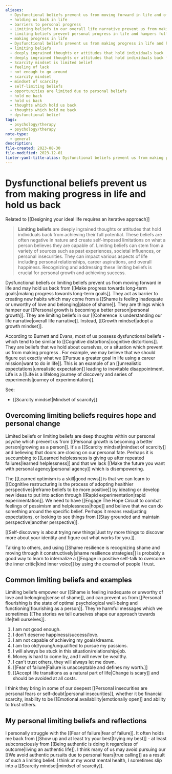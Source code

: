 ```yaml
---
aliases:
  - Dysfunctional beliefs prevent us from moving forward in life and often hold us back.
  - holding us back in life
  - barriers to personal progress
  - Limiting beliefs in our overall life narrative prevent us from making progress.
  - Limiting beliefs prevent personal progress in life and hampers full growth potential.
  - making progress in life
  - Dysfunctional beliefs prevent us from making progress in life and hold us back
  - limiting beliefs
  - deeply ingrained thoughts or attitudes that hold individuals back
  - deeply ingrained thoughts or attitudes that hold individuals back from achieving their full potential
  - Scarcity mindset is limited belief
  - feeling of lack
  - not enough to go around
  - scarcity mindset
  - mindset of scarcity
  - self-limiting beliefs
  - opportunities are limited due to personal beliefs
  - hold me back
  - hold us back
  - thoughts which hold us back
  - thoughts which hold me back
  - dysfunctional belief
tags:
  - psychology/therapy
  - psychology/therapy
note-type:
  - general
description: 
file-created: 2023-08-30
file-modified: 2023-12-01
linter-yaml-title-alias: Dysfunctional beliefs prevent us from making progress in life and hold us back
---
```


# Dysfunctional beliefs prevent us from making progress in life and hold us back

Related to [[Designing your ideal life requires an iterative approach]]

> **Limiting beliefs** are deeply ingrained thoughts or attitudes that hold individuals back from achieving their full potential. These beliefs are often negative in nature and create self-imposed limitations on what a person believes they are capable of. Limiting beliefs can stem from a variety of sources such as past experiences, societal influences, or personal insecurities. They can impact various aspects of life including personal relationships, career aspirations, and overall happiness. Recognizing and addressing these limiting beliefs is crucial for personal growth and achieving success.

Dysfunctional beliefs  or limiting beliefs prevent us from moving forward in life and may hold us back from [[Make progress towards long-term goals|making progress towards long-term goals]]. They act as barrier to creating new habits which may come from a [[Shame is feeling inadequate or unworthy of love and belonging|place of shame]]. They are things which hamper our [[Personal growth is becoming a better person|personal growth]]. They are limiting beliefs in our [[Coherence is understanding our life narrative|overall life narrative]]. Instead, [[Growth mindset|adopt a growth mindset]].

According to Burnett and Evans, most of us possess dysfunctional beliefs - which tend to be similar to [[Cognitive distortions|cognitive distortions]]. They are beliefs that we hold about ourselves, or a situation which prevent us from making progress . For example, we may believe that we should figure out exactly what we [[Pursue a greater goal in life using a career mission|want to do in life]]. This is an example of an [[unrealistic expectations|unrealistic expectation]] leading to inevitable disappointment. Life is a [[Life is a lifelong journey of discovery and series of experiments|journey of experimentation]].

See:
- [[Scarcity mindset|Mindset of scarcity]]

## Overcoming limiting beliefs requires hope and personal change

Limited beliefs or limiting beliefs are deep thoughts within our personal psyche which prevent us from [[Personal growth is becoming a better person|growing as a person]]. It's a [[Scarcity mindset|mindset of scarcity]] and believing that doors are closing on our personal fate. Perhaps it is  succumbing to [[Learned helplessness is giving up after repeated failures|learned helplessness]] and that we lack [[Make the future you want with personal agency|personal agency]] which is disempowering.

The [[Learned optimism is a skill|good news]] is that we can learn to [[Cognitive restructuring is the process of adopting healthier perspectives|reframe beliefs to be more positive]] by ideating or develop new ideas to put into action through [[Rapid experimentation|rapid experimentation]]. We need to have [[Engage The Hope Circuit to combat feelings of pessimism and helplessness|hope]] and believe that we can do something around the specific belief. Perhaps it means readjusting expectations, or looking to see things from [[Stay grounded and maintain perspective|another perspective]].

[[Self-discovery is about trying new things|Just try more things to discover more about your identity and figure out what works for you.]].

Talking to others, and using [[Shame resilience is recognizing shame and moving through it constructively|shame resilience strategies]] is probably a good way to learn to internalize a [[Engage in positive self-talk to overcome the inner critic|kind inner voice]] by using the counsel of people I trust.

## Common limiting beliefs and examples

Limiting beliefs empower our [[Shame is feeling inadequate or unworthy of love and belonging|sense of shame]], and can prevent us from [[Personal flourishing is the state of optimal psychological well-being and functioning|flourishing as a person]]. They're harmful messages which we sometimes [[The stories we tell ourselves shape our approach towards life|tell ourselves]].

1. I am not good enough.
3. I don't deserve happiness/success/love.
4. I am not capable of achieving my goals/dreams.
5. I am too old/young/unqualified to pursue my passions.
6. I will always be stuck in this situation/relationship/job.
7. Money is hard to come by, and I will never be wealthy.
8. I can't trust others, they will always let me down.
9. [[Fear of failure|Failure is unacceptable and defines my worth.]]
10. [[Accept life transitions as a natural part of life|Change is scary]] and should be avoided at all costs.

I think they bring in some of our deepest [[Personal insecurities are personal fears or self-doubt|personal insecurities]], whether it be financial scarcity, inability to be [[Emotional availability|emotionally open]] and ability to trust others.

## My personal limiting beliefs and reflections

I personally struggle with the [[Fear of failure|fear of failure]]. It often holds me back from [[Show up and at least try your best|trying my best]] - at least subconsciously from [[Being authentic is doing it regardless of outcome|living an authentic life]]. I think many of us may avoid pursuing our [[We avoid authentic pursuits due to personal fears|true calling]] as a result of such a limiting belief. I think at my worst mental health, I sometimes slip into a [[Scarcity mindset|mindset of scarcity]]. 